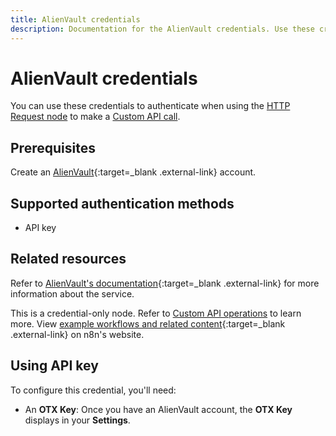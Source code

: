 ```yaml
---
title: AlienVault credentials
description: Documentation for the AlienVault credentials. Use these credentials to authenticate AlienVault in n8n, a workflow automation platform.
---
```


# AlienVault credentials

You can use these credentials to authenticate when using the [HTTP Request node](/integrations/builtin/core-nodes/n8n-nodes-base.httprequest/) to make a [Custom API call](/integrations/custom-operations/).

## Prerequisites

Create an [AlienVault](https://otx.alienvault.com){:target=_blank .external-link} account.

## Supported authentication methods

- API key

## Related resources

Refer to [AlienVault's documentation](https://otx.alienvault.com/api){:target=_blank .external-link} for more information about the service.

This is a credential-only node. Refer to [Custom API operations](/integrations/custom-operations/) to learn more. View [example workflows and related content](https://n8n.io/integrations/alienvault/){:target=_blank .external-link} on n8n's website.

## Using API key

To configure this credential, you'll need:

- An **OTX Key**: Once you have an AlienVault account, the **OTX Key** displays in your **Settings**.